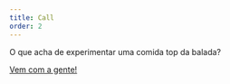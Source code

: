 ```yaml
---
title: Call
order: 2
---
```


O que acha de experimentar uma comida top da balada?

[Vem com a gente!](/contato)